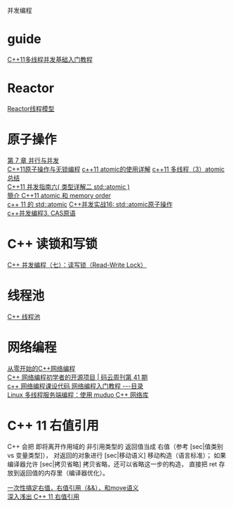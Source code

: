 并发编程
# guide
[C++11多线程并发基础入门教程](https://zhuanlan.zhihu.com/p/194198073)   


# Reactor
[Reactor线程模型](https://zhuanlan.zhihu.com/p/69341619)    

# 原子操作
[第 7 章 并行与并发](https://changkun.de/modern-cpp/zh-cn/07-thread/index.html#7-1-%E5%B9%B6%E8%A1%8C%E5%9F%BA%E7%A1%80)  
[C++11原子操作与无锁编程](https://zhuanlan.zhihu.com/p/24983412) 
[c++11 atomic的使用详解](https://www.yht7.com/news/134571)
[c++11 多线程（3）atomic 总结](https://www.jianshu.com/p/8c1bb012d5f8)  
[C++11 并发指南六( <atomic> 类型详解二 std::atomic )](https://www.cnblogs.com/haippy/p/3301408.html)  
[簡介 C++11 atomic 和 memory order](https://medium.com/fcamels-notes/%E7%B0%A1%E4%BB%8B-c-11-memory-model-b3f4ed81fea6)    
[c++ 11 的 std::atomic](https://juejin.cn/post/6844903460471570445)
[C++并发实战16: std::atomic原子操作](https://blog.csdn.net/liuxuejiang158blog/article/details/17413149)    
[c++并发编程3. CAS原语](https://zhuanlan.zhihu.com/p/56055215)    


# C++ 读锁和写锁  
[C++ 并发编程（七）：读写锁（Read-Write Lock）](https://segmentfault.com/a/1190000006941870)  



# 线程池
[C++ 线程池](https://wangpengcheng.github.io/2019/05/17/cplusplus_theadpool/) 


# 网络编程
[从零开始的C++网络编程](https://zhuanlan.zhihu.com/p/119085959)   
[C++ 网络编程初学者的开源项目 | 码云周刊第 41 期](https://blog.gitee.com/2018/03/23/weekly041/)  
[c++ 网络编程课设代码 网络编程入门教程 ---目录](https://www.cnblogs.com/DOMLX/p/9663167.html)   
[Linux 多线程服务端编程：使用 muduo C++ 网络库](https://chenshuo.com/book/) 


#  C++ 11 右值引用
C++ 会把 即将离开作用域的 非引用类型的 返回值当成 右值（参考 [sec|值类别 vs 变量类型]），
对返回的对象进行 [sec|移动语义] 移动构造（语言标准）；
如果编译器允许 [sec|拷贝省略] 拷贝省略，还可以省略这一步的构造，
直接把 ret 存放到返回值的内存里（编译器优化）。  

[一次性搞定右值，右值引用（&&），和move语义](https://juejin.cn/post/6844903497075294216)    
[深入浅出 C++ 11 右值引用](https://zhuanlan.zhihu.com/p/107445960) 
